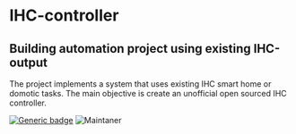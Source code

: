 # IHC-controller
## Building automation project using existing IHC-output

The project implements a system that uses existing IHC smart home or domotic tasks. 
The main objective is create an unofficial open sourced IHC controller. 

[![Generic badge](https://img.shields.io/badge/Status-Active-green.svg)](https://shields.io/)
![Maintaner](https://img.shields.io/badge/@author-@jellyfish101-blue)
